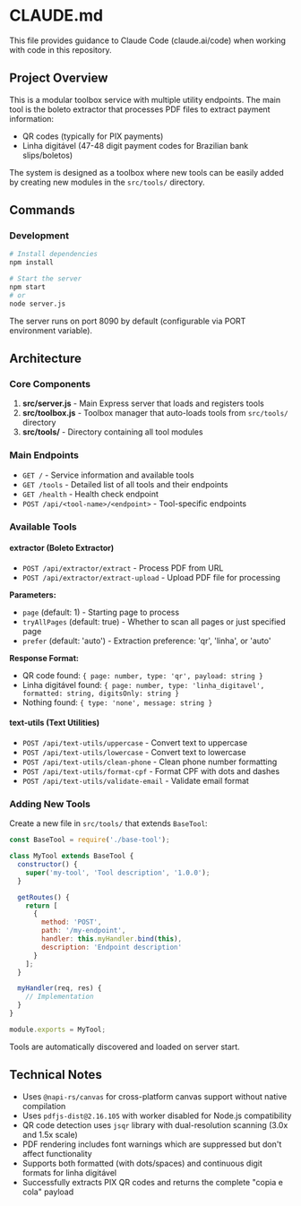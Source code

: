# CLAUDE.md

This file provides guidance to Claude Code (claude.ai/code) when working with code in this repository.

## Project Overview

This is a modular toolbox service with multiple utility endpoints. The main tool is the boleto extractor that processes PDF files to extract payment information:
- QR codes (typically for PIX payments)
- Linha digitável (47-48 digit payment codes for Brazilian bank slips/boletos)

The system is designed as a toolbox where new tools can be easily added by creating new modules in the `src/tools/` directory.

## Commands

### Development
```bash
# Install dependencies
npm install

# Start the server
npm start
# or
node server.js
```

The server runs on port 8090 by default (configurable via PORT environment variable).

## Architecture

### Core Components

1. **src/server.js** - Main Express server that loads and registers tools
2. **src/toolbox.js** - Toolbox manager that auto-loads tools from `src/tools/` directory
3. **src/tools/** - Directory containing all tool modules

### Main Endpoints

- `GET /` - Service information and available tools
- `GET /tools` - Detailed list of all tools and their endpoints  
- `GET /health` - Health check endpoint
- `POST /api/<tool-name>/<endpoint>` - Tool-specific endpoints

### Available Tools

#### extractor (Boleto Extractor)
- `POST /api/extractor/extract` - Process PDF from URL
- `POST /api/extractor/extract-upload` - Upload PDF file for processing

**Parameters:**
- `page` (default: 1) - Starting page to process
- `tryAllPages` (default: true) - Whether to scan all pages or just specified page
- `prefer` (default: 'auto') - Extraction preference: 'qr', 'linha', or 'auto'

**Response Format:**
- QR code found: `{ page: number, type: 'qr', payload: string }`
- Linha digitável found: `{ page: number, type: 'linha_digitavel', formatted: string, digitsOnly: string }`
- Nothing found: `{ type: 'none', message: string }`

#### text-utils (Text Utilities)
- `POST /api/text-utils/uppercase` - Convert text to uppercase
- `POST /api/text-utils/lowercase` - Convert text to lowercase  
- `POST /api/text-utils/clean-phone` - Clean phone number formatting
- `POST /api/text-utils/format-cpf` - Format CPF with dots and dashes
- `POST /api/text-utils/validate-email` - Validate email format

### Adding New Tools

Create a new file in `src/tools/` that extends `BaseTool`:

```javascript
const BaseTool = require('./base-tool');

class MyTool extends BaseTool {
  constructor() {
    super('my-tool', 'Tool description', '1.0.0');
  }

  getRoutes() {
    return [
      {
        method: 'POST',
        path: '/my-endpoint', 
        handler: this.myHandler.bind(this),
        description: 'Endpoint description'
      }
    ];
  }

  myHandler(req, res) {
    // Implementation
  }
}

module.exports = MyTool;
```

Tools are automatically discovered and loaded on server start.

## Technical Notes

- Uses `@napi-rs/canvas` for cross-platform canvas support without native compilation
- Uses `pdfjs-dist@2.16.105` with worker disabled for Node.js compatibility
- QR code detection uses `jsqr` library with dual-resolution scanning (3.0x and 1.5x scale)
- PDF rendering includes font warnings which are suppressed but don't affect functionality
- Supports both formatted (with dots/spaces) and continuous digit formats for linha digitável
- Successfully extracts PIX QR codes and returns the complete "copia e cola" payload